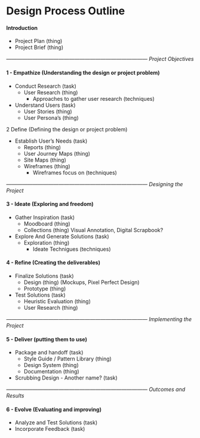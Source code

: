 # Design Process Outline



#### Introduction

* Project Plan \(thing\)
* Project Brief \(thing\)

_——————————————————————————— Project Objectives_

#### 1 - Empathize \(Understanding the design or project problem\)

* Conduct Research \(task\)
  * User Research \(thing\)
    * Approaches to gather user research \(techniques\)
* Understand Users \(task\)
  * User Stories \(thing\)
  * User Persona’s \(thing\)

2 Define \(Defining the design or project problem\)

* Establish User’s Needs \(task\)
  * Reports \(thing\)
  * User Journey Maps \(thing\)
  * Site Maps \(thing\)
  * Wireframes \(thing\)
    * Wireframes focus on \(techniques\)

_——————————————————————————— Designing the Project_

#### 3 - Ideate \(Exploring and freedom\)

* Gather Inspiration \(task\)
  * Moodboard \(thing\)
  * Collections \(thing\) Visual Annotation, Digital Scrapbook?
* Explore And Generate Solutions \(task\)
  * Exploration \(thing\)
    * Ideate Technigues \(techniques\)

#### 4 - Refine \(Creating the deliverables\)

* Finalize Solutions \(task\)
  * Design \(thing\) \(Mockups, Pixel Perfect Design\)
  * Prototype \(thing\)
* Test Solutions \(task\)
  * Heuristic Evaluation \(thing\)
  * User Research \(thing\)

_——————————————————————————— Implementing the Project_

#### 5 - Deliver \(putting them to use\)

* Package and handoff \(task\)
  * Style Guide / Pattern Library \(thing\)
  * Design System \(thing\)
  * Documentation \(thing\)
* Scrubbing Design - Another name? \(task\)

_——————————————————————————— Outcomes and Results_

#### 6 - Evolve \(Evaluating and improving\)

* Analyze and Test Solutions \(task\)
* Incorporate Feedback \(task\)


